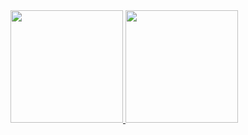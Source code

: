 <a href="https://github.com/AVS1508">
  <img height="180em" src="https://github-readme-stats.vercel.app/api?username=unworried&count_private=true&show_icons=true&theme=buefy" />
  <img height="180em" src="https://github-readme-stats.vercel.app/api/top-langs/?username=unworried&theme=buefy&layout=compact" />
</a>

